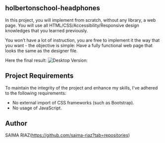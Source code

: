 ## holbertonschool-headphones
In this project, you will implement from scratch, without any library, a web page. You will use all HTML/CSS/Accessibility/Responsive design knowledges that you learned previously.

You won’t have a lot of instruction, you are free to implement it the way that you want - the objective is simple: Have a fully functional web page that looks the same as the designer file.

Here the final result:
![Desktop Version:](https://postimg.cc/5XKWKKRj)

## Project Requirements 

To maintain the integrity of the project and enhance my skills, I've adhered to the following requirements:

- No external import of CSS frameworks (such as Bootstrap).
- No usage of JavaScript.

## Author
SAIMA RIAZ(https://github.com/saima-riaz?tab=repositories)